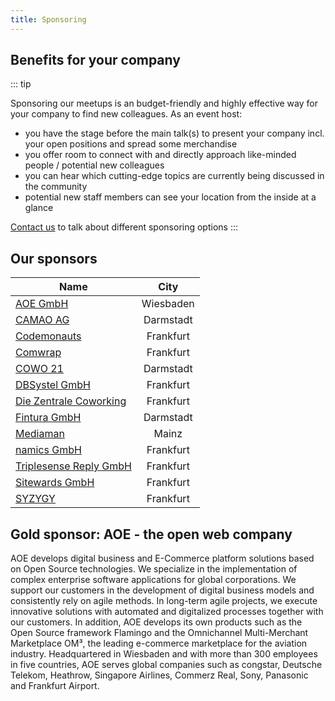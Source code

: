 ```yaml
---
title: Sponsoring
---
```


## Benefits for your company

::: tip

Sponsoring our meetups is an budget-friendly and highly effective way for your company to find new colleagues. As an event host:

- you have the stage before the main talk(s) to present your company incl. your open positions and spread some merchandise
- you offer room to connect with and directly approach like-minded people /  potential new colleagues
- you can hear which cutting-edge topics are currently being discussed in the community 
- potential new staff members can see your location from the inside at a glance


[Contact us](contact.html) to talk about different sponsoring options
:::





## Our sponsors

| Name        | City           |
| ------------- |:-------------:|
| [AOE GmbH](https://www.aoe.com) | Wiesbaden |
| [CAMAO AG](https://www.camao.one) | Darmstadt |
| [Codemonauts](https://codemonauts.com/) | Frankfurt |
| [Comwrap](https://www.comwrap.com/) | Frankfurt |
| [COWO 21](http://cowo21.de) | Darmstadt |
| [DBSystel GmbH](https://www.dbsystel.de/) | Frankfurt |
| [Die Zentrale Coworking](http://www.die-zentrale-ffm.de/) | Frankfurt |
| [Fintura GmbH](http://fintura.de/) | Darmstadt |
| [Mediaman](https://www.mediaman.de) | Mainz |
| [namics GmbH](http://www.namics.de) | Frankfurt | 
| [Triplesense Reply GmbH](http://www.triplesensereply.de/) | Frankfurt |
| [Sitewards GmbH](https://www.sitewards.com/) | Frankfurt |
| [SYZYGY](http://www.syzygy.de) | Frankfurt |


## Gold sponsor: AOE - the open web company

AOE develops digital business and E-Commerce platform solutions based on Open Source technologies. We specialize in the implementation of complex enterprise software applications for global corporations. We support our customers in the development of digital business models and consistently rely on agile methods. In long-term agile projects, we execute innovative solutions with automated and digitalized processes together with our customers. In addition, AOE develops its own products such as the Open Source framework Flamingo and the Omnichannel Multi-Merchant Marketplace OM³, the leading e-commerce marketplace for the aviation industry. Headquartered in Wiesbaden and with more than 300 employees in five countries, AOE serves global companies such as congstar, Deutsche Telekom, Heathrow, Singapore Airlines, Commerz Real, Sony, Panasonic and Frankfurt Airport.
